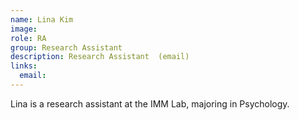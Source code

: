 ```yaml
---
name: Lina Kim
image: 
role: RA
group: Research Assistant  
description: Research Assistant  (email)
links:
  email: 
---
```


Lina is a research assistant at the IMM Lab, majoring in Psychology.

